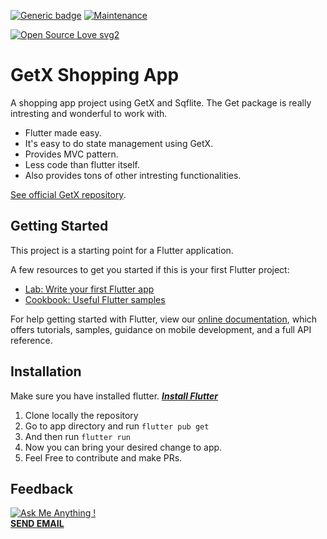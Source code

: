 [![Generic badge](https://img.shields.io/badge/Version-0.01-BLUE.svg)](https://shields.io/)
[![Maintenance](https://img.shields.io/badge/Maintained%3F-yes-green.svg)](https://GitHub.com/Naereen/StrapDown.js/graphs/commit-activity)

[![Open Source Love svg2](https://badges.frapsoft.com/os/v2/open-source.svg?v=103)](https://github.com/ellerbrock/open-source-badges/)
<!-- [![Open Source? Yes!](https://badgen.net/badge/Open%20Source%20%3F/Yes%21/blue?icon=github)](https://github.com/Naereen/badges/) -->
# GetX Shopping App
A shopping app project using GetX and Sqflite. The Get package is really intresting and
wonderful to work with.
- Flutter made easy. 
- It's easy to do state management using GetX.
- Provides MVC pattern.
- Less code than flutter itself. 
- Also provides tons of other intresting functionalities. 

[See official GetX repository](https://github.com/jonataslaw/getx).


## Getting Started

This project is a starting point for a Flutter application.

A few resources to get you started if this is your first Flutter project:

- [Lab: Write your first Flutter app](https://flutter.dev/docs/get-started/codelab)
- [Cookbook: Useful Flutter samples](https://flutter.dev/docs/cookbook)

For help getting started with Flutter, view our
[online documentation](https://flutter.dev/docs), which offers tutorials,
samples, guidance on mobile development, and a full API reference.


## Installation 
Make sure you have installed flutter. [***Install Flutter***](https://flutter.dev/docs/get-started/install)
1. Clone locally the repository
2. Go to app directory and run `flutter pub get` 
3. And then run `flutter run` 
4. Now you can bring your desired change to app.  
5.  Feel Free to contribute and make PRs. 
## Feedback 
[![Ask Me Anything !](https://img.shields.io/badge/Ask%20me-anything-1abc9c.svg)](https://GitHub.com/Naereen/ama)
<br>
**<a href="mailto:sebghatyusuf@gmail.com">SEND EMAIL</a>**
